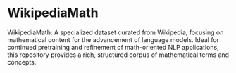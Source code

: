 # WikipediaMath
WikipediaMath: A specialized dataset curated from Wikipedia, focusing on mathematical content for the advancement of language models. Ideal for continued pretraining and refinement of math-oriented NLP applications, this repository provides a rich, structured corpus of mathematical terms and concepts.
